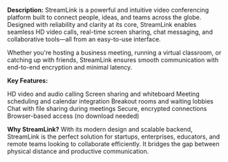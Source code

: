**Description:**
StreamLink is a powerful and intuitive video conferencing platform built to connect people, ideas, and teams across the globe. Designed with reliability and clarity at its core, StreamLink enables seamless HD video calls, real-time screen sharing, chat messaging, and collaborative tools—all from an easy-to-use interface.

Whether you're hosting a business meeting, running a virtual classroom, or catching up with friends, StreamLink ensures smooth communication with end-to-end encryption and minimal latency.

**Key Features:**

HD video and audio calling
Screen sharing and whiteboard
Meeting scheduling and calendar integration
Breakout rooms and waiting lobbies
Chat with file sharing during meetings
Secure, encrypted connections
Browser-based access (no download needed)

**Why StreamLink?**
With its modern design and scalable backend, StreamLink is the perfect solution for startups, enterprises, educators, and remote teams looking to collaborate efficiently. It bridges the gap between physical distance and productive communication.


